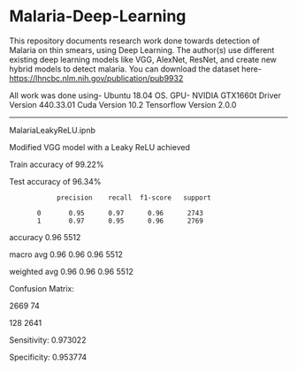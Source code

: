 # Malaria-Deep-Learning

This repository documents research work done towards detection of Malaria on thin smears, using Deep Learning.
The author(s) use different existing deep learning models like VGG, AlexNet, ResNet, and create new hybrid models to detect malaria.
You can download the dataset here- https://lhncbc.nlm.nih.gov/publication/pub9932

All work was done using-
Ubuntu 18.04 OS.
GPU- NVIDIA GTX1660t
Driver Version 440.33.01
Cuda Version 10.2
Tensorflow Version 2.0.0

----------------------------------------------------------------------------------------------------------------------------
MalariaLeakyReLU.ipnb


Modified VGG model with a Leaky ReLU achieved

Train accuracy of 99.22%

Test accuracy of 96.34%

                precision    recall  f1-score   support

           0       0.95      0.97      0.96      2743
           1       0.97      0.95      0.96      2769
           
accuracy                               0.96      5512

macro avg          0.96      0.96      0.96      5512

weighted avg       0.96      0.96      0.96      5512

Confusion Matrix: 

 2669   74
 
 128    2641
 
Sensitivity: 0.973022 

Specificity: 0.953774 


